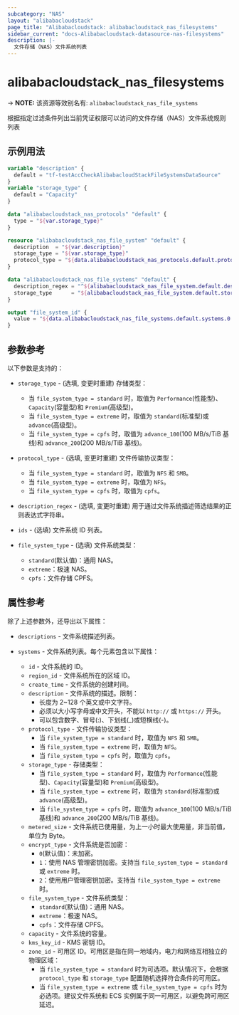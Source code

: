 ```yaml
---
subcategory: "NAS"
layout: "alibabacloudstack"
page_title: "Alibabacloudstack: alibabacloudstack_nas_filesystems"
sidebar_current: "docs-Alibabacloudstack-datasource-nas-filesystems"
description: |- 
  文件存储（NAS）文件系统列表
---
```


# alibabacloudstack_nas_filesystems
-> **NOTE:** 该资源等效别名有: `alibabacloudstack_nas_file_systems`

根据指定过滤条件列出当前凭证权限可以访问的文件存储（NAS）文件系统规则列表

## 示例用法

```terraform
variable "description" {
  default = "tf-testAccCheckAlibabacloudStackFileSystemsDataSource"
}
variable "storage_type" {
  default = "Capacity"
}

data "alibabacloudstack_nas_protocols" "default" {
  type = "${var.storage_type}"
}

resource "alibabacloudstack_nas_file_system" "default" {
  description  = "${var.description}"
  storage_type = "${var.storage_type}"
  protocol_type = "${data.alibabacloudstack_nas_protocols.default.protocols.0}"
}

data "alibabacloudstack_nas_file_systems" "default" {
  description_regex = "^${alibabacloudstack_nas_file_system.default.description}"
  storage_type      = "${alibabacloudstack_nas_file_system.default.storage_type}"
}

output "file_system_id" {
  value = "${data.alibabacloudstack_nas_file_systems.default.systems.0.id}"
}
```

## 参数参考

以下参数是支持的：

* `storage_type` - (选填, 变更时重建) 存储类型：
  * 当 `file_system_type = standard` 时，取值为 `Performance`(性能型)、`Capacity`(容量型)和 `Premium`(高级型)。
  * 当 `file_system_type = extreme` 时，取值为 `standard`(标准型)或 `advance`(高级型)。
  * 当 `file_system_type = cpfs` 时，取值为 `advance_100`(100 MB/s/TiB 基线)和 `advance_200`(200 MB/s/TiB 基线)。

* `protocol_type` - (选填, 变更时重建) 文件传输协议类型：
  * 当 `file_system_type = standard` 时，取值为 `NFS` 和 `SMB`。
  * 当 `file_system_type = extreme` 时，取值为 `NFS`。
  * 当 `file_system_type = cpfs` 时，取值为 `cpfs`。

* `description_regex` - (选填, 变更时重建) 用于通过文件系统描述筛选结果的正则表达式字符串。

* `ids` - (选填) 文件系统 ID 列表。


* `file_system_type` - (选填) 文件系统类型：
  * `standard`(默认值)：通用 NAS。
  * `extreme`：极速 NAS。
  * `cpfs`：文件存储 CPFS。

## 属性参考

除了上述参数外，还导出以下属性：

* `descriptions` - 文件系统描述列表。

* `systems` - 文件系统列表。每个元素包含以下属性：
  * `id` - 文件系统的 ID。
  * `region_id` - 文件系统所在的区域 ID。
  * `create_time` - 文件系统的创建时间。
  * `description` - 文件系统的描述。限制：
    * 长度为 2~128 个英文或中文字符。
    * 必须以大小写字母或中文开头，不能以 `http://` 或 `https://` 开头。
    * 可以包含数字、冒号(:)、下划线(_)或短横线(-)。
  * `protocol_type` - 文件传输协议类型：
    * 当 `file_system_type = standard` 时，取值为 `NFS` 和 `SMB`。
    * 当 `file_system_type = extreme` 时，取值为 `NFS`。
    * 当 `file_system_type = cpfs` 时，取值为 `cpfs`。
  * `storage_type` - 存储类型：
    * 当 `file_system_type = standard` 时，取值为 `Performance`(性能型)、`Capacity`(容量型)和 `Premium`(高级型)。
    * 当 `file_system_type = extreme` 时，取值为 `standard`(标准型)或 `advance`(高级型)。
    * 当 `file_system_type = cpfs` 时，取值为 `advance_100`(100 MB/s/TiB 基线)和 `advance_200`(200 MB/s/TiB 基线)。
  * `metered_size` - 文件系统已使用量，为上一小时最大使用量，非当前值，单位为 Byte。
  * `encrypt_type` - 文件系统是否加密：
    * `0`(默认值)：未加密。
    * `1`：使用 NAS 管理密钥加密。支持当 `file_system_type = standard` 或 `extreme` 时。
    * `2`：使用用户管理密钥加密。支持当 `file_system_type = extreme` 时。
  * `file_system_type` - 文件系统类型：
    * `standard`(默认值)：通用 NAS。
    * `extreme`：极速 NAS。
    * `cpfs`：文件存储 CPFS。
  * `capacity` - 文件系统的容量。
  * `kms_key_id` - KMS 密钥 ID。
  * `zone_id` - 可用区 ID。可用区是指在同一地域内，电力和网络互相独立的物理区域：
    * 当 `file_system_type = standard` 时为可选项。默认情况下，会根据 `protocol_type` 和 `storage_type` 配置随机选择符合条件的可用区。
    * 当 `file_system_type = extreme` 或 `file_system_type = cpfs` 时为必选项。建议文件系统和 ECS 实例属于同一可用区，以避免跨可用区延迟。